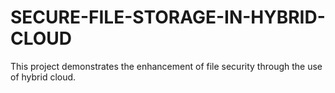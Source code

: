 # SECURE-FILE-STORAGE-IN-HYBRID-CLOUD
  This project demonstrates the enhancement of file security through the use of hybrid cloud.
